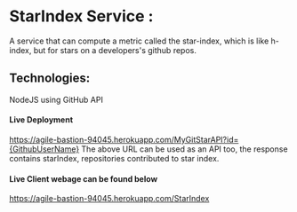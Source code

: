 # StarIndex Service :
A service that can compute a metric called the star-index, which is like h-index, but for stars on a developers's github repos.

## Technologies:
NodeJS using GitHub API 

#### Live Deployment
https://agile-bastion-94045.herokuapp.com/MyGitStarAPI?id={GithubUserName}
The above URL can be used as an API too, the response contains starIndex, repositories contributed to star index.

#### Live Client webage can be found below
https://agile-bastion-94045.herokuapp.com/StarIndex

